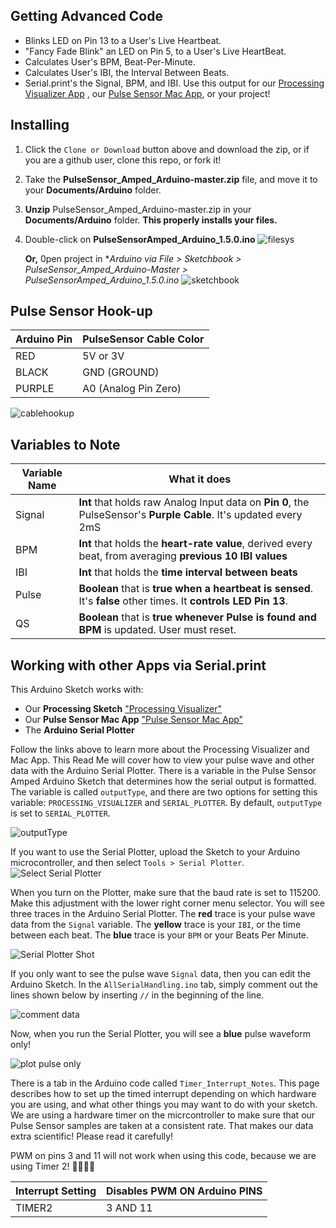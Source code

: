

## Getting Advanced Code
* Blinks LED on Pin 13 to a User's Live Heartbeat.   
* "Fancy Fade Blink" an LED on Pin 5, to a User's Live HeartBeat.
* Calculates User's BPM, Beat-Per-Minute. 
* Calculates User's IBI, the Interval Between Beats.  
* Serial.print's the Signal, BPM, and IBI.  Use this output for our <a href="https://github.com/WorldFamousElectronics/PulseSensor_Amped_Processing_Visualizer">Processing Visualizer App</a> , our <a href="https://itunes.apple.com/us/app/pulse-sensor/id974284569?ls=1&mt=12"> Pulse Sensor Mac App</a>, or your project!  

## Installing
1. Click the `Clone or Download` button above and download the zip, or if you are a github user, clone this repo, or fork it! 
2. Take the **PulseSensor_Amped_Arduino-master.zip** file, and move it to your **Documents/Arduino** folder.
3. **Unzip** PulseSensor_Amped_Arduino-master.zip in your **Documents/Arduino** folder. **This properly installs your files.**
4. Double-click on **PulseSensorAmped_Arduino_1.5.0.ino** ![filesys](pics/filesys.png)

	**Or,** 0pen project in **Arduino via *File > Sketchbook > PulseSensor_Amped_Arduino-Master > PulseSensorAmped_Arduino_1.5.0.ino**
 ![sketchbook](pics/ArduinoSketch.png)


## Pulse Sensor Hook-up
Arduino Pin   | PulseSensor Cable Color
------------- | -------------
RED           | 5V or 3V   
BLACK         | GND (GROUND)
PURPLE        | A0 (Analog Pin Zero)

![cablehookup](pics/cablehookup.png)


## Variables to Note
Variable Name     | What it does
------------------| -------------
Signal            | **Int** that holds raw Analog Input data on **Pin 0**, the PulseSensor's **Purple Cable**. It's updated every 2mS
BPM               | **Int** that holds the **heart-rate value**, derived every beat, from averaging **previous 10 IBI values** 
IBI               | **Int** that holds the **time interval between beats**
Pulse             | **Boolean** that is **true when a heartbeat is sensed**. It's **false** other times.  It **controls LED Pin 13**.
QS                | **Boolean** that is **true whenever Pulse is found and BPM** is updated. User must reset. 


## Working with other Apps via Serial.print
This Arduino Sketch works with:

* Our **Processing Sketch** <a href="https://github.com/WorldFamousElectronics/PulseSensor_Amped_Processing_Visualizer"> "Processing Visualizer"</a>
*  Our **Pulse Sensor Mac App** <a href="https://itunes.apple.com/us/app/pulse-sensor/id974284569?ls=1&mt=12"> "Pulse Sensor Mac App"</a>
*  The **Arduino Serial Plotter**

Follow the links above to learn more about the Processing Visualizer and Mac App. This Read Me will cover how to view your pulse wave and other data with the Arduino Serial Plotter. There is a variable in the Pulse Sensor Amped Arduino Sketch that determines how the serial output is formatted. The variable is called `outputType`, and there are two options for setting this variable: `PROCESSING_VISUALIZER` and `SERIAL_PLOTTER`. By default, `outputType` is set to `SERIAL_PLOTTER`. 

![outputType](pics/outputType.png)

If you want to use the Serial Plotter, upload the Sketch to your Arduino microcontroller, and then select `Tools > Serial Plotter`.
![Select Serial Plotter](pics/select-plotter.png)

When you turn on the Plotter, make sure that the baud rate is set to 115200. Make this adjustment with the lower right corner menu selector. You will see three traces in the Arduino Serial Plotter. The **red** trace is your pulse wave data from the `Signal` variable. The **yellow** trace is your `IBI`, or the time between each beat. The **blue** trace is your `BPM` or your Beats Per Minute. 

![Serial Plotter Shot](pics/plotter.png)

If you only want to see the pulse wave `Signal` data, then you can edit the Arduino Sketch. In the `AllSerialHandling.ino` tab, simply comment out the lines shown below by inserting `//` in the beginning of the line.

![comment data](pics/plot-pulse-only.png)

Now, when you run the Serial Plotter, you will see a **blue** pulse waveform only!

![plot pulse only](pics/plot-of-pulse-only.png)


There is a tab in the Arduino code called `Timer_Interrupt_Notes`. This page describes how to set up the timed interrupt depending on which hardware you are using, and what other things you may want to do with your sketch. We are using a hardware timer on the micrcontroller to make sure that our Pulse Sensor samples are taken at a consistent rate. That makes our data extra scientific! Please read it carefully!

PWM on pins 3 and 11 will not work when using this code, because we are using Timer 2!
🤷‍♂️🤷‍♀️  

Interrupt Setting | Disables PWM ON Arduino PINS 
----------------- | -------------
TIMER2            |  3 AND 11  


